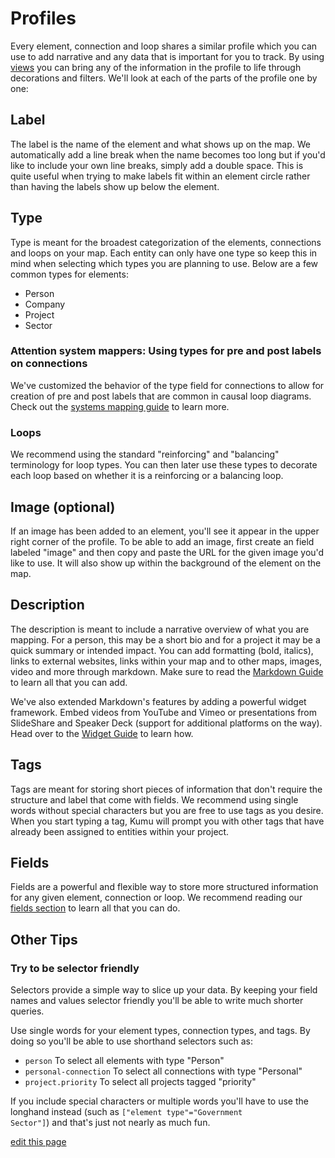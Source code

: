 # Profiles

Every element, connection and loop shares a similar profile which you can use to add narrative and any data that is important for you to track. By using [views](/guides/views.md) you can bring any of the information in the profile to life through decorations and filters. We'll look at each of the parts of the profile one by one:

## Label

The label is the name of the element and what shows up on the map. We automatically add a line break when the name becomes too long but if you'd like to include your own line breaks, simply add a double space. This is quite useful when trying to make labels fit within an element circle rather than having the labels show up below the element.

## Type

Type is meant for the broadest categorization of the elements, connections and loops on your map. Each entity can only have one type so keep this in mind when selecting which types you are planning to use. Below are a few common types for elements:

* Person
* Company
* Project
* Sector

### Attention system mappers: Using types for pre and post labels on connections

We've customized the behavior of the type field for connections to allow for creation of pre and post labels that are common in causal loop diagrams. Check out the [systems mapping guide](/guides/system-mapping.html) to learn more.

### Loops

We recommend using the standard "reinforcing" and "balancing" terminology for loop types. You can then later use these types to decorate each loop based on whether it is a reinforcing or a balancing loop.

## Image (optional)

If an image has been added to an element, you'll see it appear in the upper right corner of the profile. To be able to add an image, first create an field labeled "image" and then copy and paste the URL for the given image you'd like to use. It will also show up within the background of the element on the map.

## Description

The description is meant to include a narrative overview of what you are mapping. For a person, this may be a short bio and for a project it may be a quick summary or intended impact. You can add formatting (bold, italics), links to external websites, links within your map and to other maps, images, video and more through markdown. Make sure to read the [Markdown Guide](/guides/markdown.html) to learn all that you can add.

We've also extended Markdown's features by adding a powerful widget framework. Embed videos from YouTube and Vimeo or presentations from SlideShare and Speaker Deck (support for additional platforms on the way). Head over to the [Widget Guide](/guides/widgets.html) to learn how.

## Tags

Tags are meant for storing short pieces of information that don't require the structure and label that come with fields. We recommend using single words without special characters but you are free to use tags as you desire. When you start typing a tag, Kumu will prompt you with other tags that have already been assigned to entities within your project.

## Fields

Fields are a powerful and flexible way to store more structured information for any given element, connection or loop. We recommend reading our [fields section](/basics/fields.html) to learn all that you can do.

## Other Tips

### Try to be selector friendly

Selectors provide a simple way to slice up your data. By keeping your field names and values selector friendly you'll be able to write much shorter queries.

Use single words for your element types, connection types, and tags. By doing so you'll be able to use shorthand selectors such as:
<ul>
      <li><code>person</code> To select all elements with type "Person"</li>
      <li><code>personal-connection</code> To select all connections with type "Personal"</li>
      <li><code>project.priority</code> To select all projects tagged "priority"</li>
</ul>

If you include special characters or multiple words you'll have to use the longhand instead (such as <code>["element type"="Government Sector"]</code>) and that's just not nearly as much fun.

<span class="edit-link"><a href="https://github.com/kumu/docs/blob/master/guides/profiles.md" target="_blank"><i class="fa fa-github"></i> edit this page</a></span>
